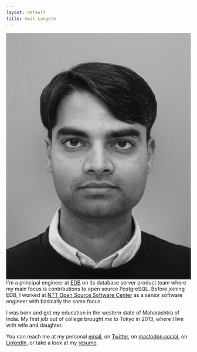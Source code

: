 ```yaml
---
layout: default
title: Amit Langote
---
```


<p>
<div class="imgbox"><img src="files/me2.jpeg" alt="Hey there!" align="right"/></div>
  I'm a principal engineer at <a href="https://www.enterprisedb.com/">EDB</a>
  on its database server product team where my main focus is contributions
  to open source PostgreSQL. Before joining EDB, I worked at
  <a href="https://www.rd.ntt/e/sic/oss/">NTT Open Source Software Center</a>
  as a senior software engineer with basically the same focus.
</p>

<p>
  I was born and got my education in the western state of Maharashtra of India.
  My first job out of college brought me to Tokyo in 2013, where I live with wife
  and daughter.
</p>

<p>
  You can reach me at my personal <a href="mailto:amitlangote09@gmail.com">email</a>, on
  <a href="https://twitter.com/amitlan">Twitter</a>,
  on <a href="https://mastodon.social/@amitlan">mastodon.social</a>,
  on <a href="https://linkedin.com/in/amitlan">LinkedIn</a>, or take a look at my
  <a href="https://s3-ap-northeast-1.amazonaws.com/amitlan.com/files/resume.pdf">resume</a>.
</p>
